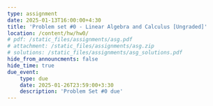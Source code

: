 ```yaml
---
type: assignment
date: 2025-01-13T16:00:00+4:30
title: 'Problem set #0 - Linear Algebra and Calculus [Ungraded]'
location: /content/hw/hw0/
# pdf: /static_files/assignments/asg.pdf
# attachment: /static_files/assignments/asg.zip
# solutions: /static_files/assignments/asg_solutions.pdf
hide_from_announcments: false
hide_time: true 
due_event: 
    type: due
    date: 2025-01-26T23:59:00+3:30
    description: 'Problem Set #0 due'
---
```


